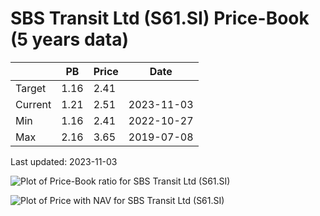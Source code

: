 # SBS Transit Ltd (S61.SI) Price-Book (5 years data)

|     | PB   | Price | Date       |
|-----|------|-------|------------|
| Target | 1.16 | 2.41  |  |
| Current | 1.21 | 2.51  | 2023-11-03 |
| Min | 1.16 | 2.41  | 2022-10-27 |
| Max | 2.16 | 3.65  | 2019-07-08 |

Last updated: 2023-11-03

![Plot of Price-Book ratio for SBS Transit Ltd (S61.SI)](S61_pb_5.png)

![Plot of Price with NAV for SBS Transit Ltd (S61.SI)](S61_price_nav_5.png)
